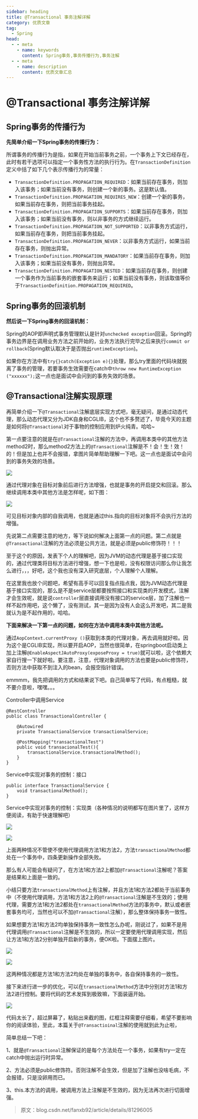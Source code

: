 ```yaml
---
sidebar: heading
title: @Transactional 事务注解详解
category: 优质文章
tag:
  - Spring
head:
  - - meta
    - name: keywords
      content: Spring事务,事务传播行为,事务注解
  - - meta
    - name: description
      content: 优质文章汇总
---
```


# @Transactional 事务注解详解

## Spring事务的传播行为

**先简单介绍一下Spring事务的传播行为：**

所谓事务的传播行为是指，如果在开始当前事务之前，一个事务上下文已经存在，此时有若干选项可以指定一个事务性方法的执行行为。在`TransactionDefinition`定义中括了如下几个表示传播行为的常量：

- `TransactionDefinition.PROPAGATION_REQUIRED`：如果当前存在事务，则加入该事务；如果当前没有事务，则创建一个新的事务。这是默认值。
- `TransactionDefinition.PROPAGATION_REQUIRES_NEW`：创建一个新的事务，如果当前存在事务，则把当前事务挂起。
- `TransactionDefinition.PROPAGATION_SUPPORTS`：如果当前存在事务，则加入该事务；如果当前没有事务，则以非事务的方式继续运行。
- `TransactionDefinition.PROPAGATION_NOT_SUPPORTED`：以非事务方式运行，如果当前存在事务，则把当前事务挂起。
- `TransactionDefinition.PROPAGATION_NEVER`：以非事务方式运行，如果当前存在事务，则抛出异常。
- `TransactionDefinition.PROPAGATION_MANDATORY`：如果当前存在事务，则加入该事务；如果当前没有事务，则抛出异常。
- `TransactionDefinition.PROPAGATION_NESTED`：如果当前存在事务，则创建一个事务作为当前事务的嵌套事务来运行；如果当前没有事务，则该取值等价于`TransactionDefinition.PROPAGATION_REQUIRED`。‍

## Spring事务的回滚机制

**然后说一下Spring事务的回滚机制：**

Spring的AOP即声明式事务管理默认是针对`unchecked exception`回滚。Spring的事务边界是在调用业务方法之前开始的，业务方法执行完毕之后来执行`commit or rollback`(Spring默认取决于是否抛出`runtimeException`)。

如果你在方法中有`try{}catch(Exception e){}`处理，那么try里面的代码块就脱离了事务的管理，若要事务生效需要在catch中`throw new RuntimeException ("xxxxxx");`这一点也是面试中会问到的事务失效的场景。

## @Transactional注解实现原理

再简单介绍一下`@Transactional`注解底层实现方式吧，毫无疑问，是通过动态代理，那么动态代理又分为JDK自身和CGLIB，这个也不多赘述了，毕竟今天的主题是如何将`@Transactional`对于事物的控制应用到炉火纯青。哈哈~

第一点要注意的就是在`@Transactional`注解的方法中，再调用本类中的其他方法method2时，那么method2方法上的`@Transactional`注解是不！会！生！效！的！但是加上也并不会报错，拿图片简单帮助理解一下吧。这一点也是面试中会问到的事务失效的场景。

![](http://img.topjavaer.cn/img/spring事务1.png)

通过代理对象在目标对象前后进行方法增强，也就是事务的开启提交和回滚。那么继续调用本类中其他方法是怎样呢，如下图：

![](http://img.topjavaer.cn/img/spring事务2.png)

可见目标对象内部的自我调用，也就是通过this.指向的目标对象将不会执行方法的增强。

先说第二点需要注意的地方，等下说如何解决上面第一点的问题。第二点就是`@Transactional`注解的方法必须是公共方法，就是必须是public修饰符！！！

至于这个的原因，发表下个人的理解吧，因为JVM的动态代理是基于接口实现的，通过代理类将目标方法进行增强，想一下也是啦，没有权限访问那么你让我怎么进行，，，好吧，这个我也没有深入研究底层，个人理解个人理解。

在这里我也放个问题吧，希望有高手可以回复指点指点我，因为JVM动态代理是基于接口实现的，那么是不是service层都要按照接口和实现类的开发模式，注解才会生效呢，就是说`controller`层直接调用没有接口的service层，加了注解也一样不起作用吧，这个懒了，没有测试，其一是因为没有人会这么开发吧，其二是我就认为是不起作用的，哈哈。

**下面来解决一下第一点的问题，如何在方法中调用本类中其他方法呢。**

通过`AopContext.currentProxy ()`获取到本类的代理对象，再去调用就好啦。因为这个是CGLIB实现，所以要开启AOP，当然也很简单，在springboot启动类上加上注解`@EnableAspectJAutoProxy(exposeProxy = true)`就可以啦，这个依赖大家自行搜一下就好啦。要注意，注意，代理对象调用的方法也要是public修饰符，否则方法中获取不到注入的bean，会报空指针错误。

emmmm，我先把调用的方式和结果说下吧。自己简单写了代码，有点粗糙，就不要介意啦，嘿嘿。。。

Controller中调用Service

```
@RestController
public class TransactionalController {

    @Autowired
    private TransactionalService transactionalService;

    @PostMapping("transactionalTest")
    public void transacionalTest(){
        transactionalService.transactionalMethod();
    }
}
```

Service中实现对事务的控制：接口

```
public interface TransactionalService {
    void transactionalMethod();
}
```

Service中实现对事务的控制：实现类（各种情况的说明都写在图片里了，这样方便阅读，有助于快速理解吧）

![](http://img.topjavaer.cn/img/spring事务3.png)

![](http://img.topjavaer.cn/img/spring事务4.png)

上面两种情况不管使不使用代理调用方法1和方法2，方法`transactionalMethod`都处在一个事务中，四条更新操作全部失败。

那么有人可能会有疑问了，在方法1和方法2上都加`@Transactional`注解呢？答案是结果和上面是一致的。

小结只要方法`transactionalMethod`上有注解，并且方法1和方法2都处于当前事务中（不使用代理调用，方法1和方法2上的`@Transactional`注解是不生效的；使用代理，需要方法1和方法2都处在`transactionalMethod`方法的事务中，默认或者嵌套事务均可，当然也可以不加`@Transactional`注解），那么整体保持事务一致性。

如果想要方法1和方法2均单独保持事务一致性怎么办呢，刚说过了，如果不是用代理调用`@Transactional`注解是不生效的，所以一定要使用代理调用实现，然后让方法1和方法2分别单独开启新的事务，便OK啦。下面摆上图片。

![](http://img.topjavaer.cn/img/spring事务5.png)

![](http://img.topjavaer.cn/img/spring事务6.png)

这两种情况都是方法1和方法2均处在单独的事务中，各自保持事务的一致性。

接下来进行进一步的优化，可以在`transactionalMethod`方法中分别对方法1和方法2进行控制。要将代码的艺术发挥到极致嘛，下面装逼开始。

![](http://img.topjavaer.cn/img/spring事务7.png)

代码太长了，超过屏幕了，粘贴出来截的图，红框注释需要仔细看，希望不要影响你的阅读体验，至此，本篇关于`@Transactioinal`注解的使用就到此为止啦，

简单总结一下吧：

1、就是`@Transactional`注解保证的是每个方法处在一个事务，如果有try一定在catch中抛出运行时异常。

2、方法必须是public修饰符。否则注解不会生效，但是加了注解也没啥毛病，不会报错，只是没卵用而已。

3、this.本方法的调用，被调用方法上注解是不生效的，因为无法再次进行切面增强。



>  原文：blog.csdn.net/fanxb92/article/details/81296005
